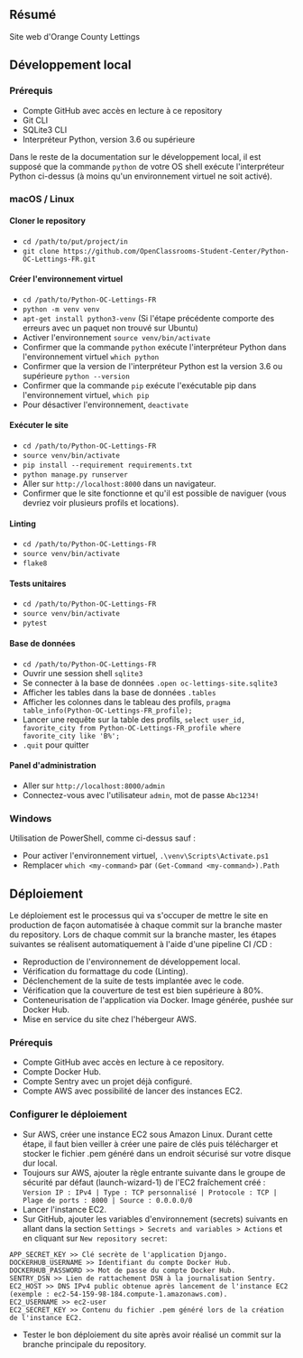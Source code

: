 ## Résumé

Site web d'Orange County Lettings

## Développement local

### Prérequis

- Compte GitHub avec accès en lecture à ce repository
- Git CLI
- SQLite3 CLI
- Interpréteur Python, version 3.6 ou supérieure

Dans le reste de la documentation sur le développement local, il est supposé que la commande `python` de votre OS shell exécute l'interpréteur Python ci-dessus (à moins qu'un environnement virtuel ne soit activé).

### macOS / Linux

#### Cloner le repository

- `cd /path/to/put/project/in`
- `git clone https://github.com/OpenClassrooms-Student-Center/Python-OC-Lettings-FR.git`

#### Créer l'environnement virtuel

- `cd /path/to/Python-OC-Lettings-FR`
- `python -m venv venv`
- `apt-get install python3-venv` (Si l'étape précédente comporte des erreurs avec un paquet non trouvé sur Ubuntu)
- Activer l'environnement `source venv/bin/activate`
- Confirmer que la commande `python` exécute l'interpréteur Python dans l'environnement virtuel
`which python`
- Confirmer que la version de l'interpréteur Python est la version 3.6 ou supérieure `python --version`
- Confirmer que la commande `pip` exécute l'exécutable pip dans l'environnement virtuel, `which pip`
- Pour désactiver l'environnement, `deactivate`

#### Exécuter le site

- `cd /path/to/Python-OC-Lettings-FR`
- `source venv/bin/activate`
- `pip install --requirement requirements.txt`
- `python manage.py runserver`
- Aller sur `http://localhost:8000` dans un navigateur.
- Confirmer que le site fonctionne et qu'il est possible de naviguer (vous devriez voir plusieurs profils et locations).

#### Linting

- `cd /path/to/Python-OC-Lettings-FR`
- `source venv/bin/activate`
- `flake8`

#### Tests unitaires

- `cd /path/to/Python-OC-Lettings-FR`
- `source venv/bin/activate`
- `pytest`

#### Base de données

- `cd /path/to/Python-OC-Lettings-FR`
- Ouvrir une session shell `sqlite3`
- Se connecter à la base de données `.open oc-lettings-site.sqlite3`
- Afficher les tables dans la base de données `.tables`
- Afficher les colonnes dans le tableau des profils, `pragma table_info(Python-OC-Lettings-FR_profile);`
- Lancer une requête sur la table des profils, `select user_id, favorite_city from
  Python-OC-Lettings-FR_profile where favorite_city like 'B%';`
- `.quit` pour quitter

#### Panel d'administration

- Aller sur `http://localhost:8000/admin`
- Connectez-vous avec l'utilisateur `admin`, mot de passe `Abc1234!`

### Windows

Utilisation de PowerShell, comme ci-dessus sauf :

- Pour activer l'environnement virtuel, `.\venv\Scripts\Activate.ps1` 
- Remplacer `which <my-command>` par `(Get-Command <my-command>).Path`

## Déploiement

Le déploiement est le processus qui va s'occuper de mettre le site en production de façon automatisée à chaque commit sur la branche master du repository.
Lors de chaque commit sur la branche master, les étapes suivantes se réalisent automatiquement à l'aide d'une pipeline CI /CD :

- Reproduction de l'environnement de développement local.
- Vérification du formattage du code (Linting).
- Déclenchement de la suite de tests implantée avec le code.
- Vérification que la couverture de test est bien supérieure à 80%.
- Conteneurisation de l'application via Docker. Image générée, pushée sur Docker Hub.
- Mise en service du site chez l'hébergeur AWS.

### Prérequis

- Compte GitHub avec accès en lecture à ce repository.
- Compte Docker Hub.
- Compte Sentry avec un projet déjà configuré.
- Compte AWS avec possibilité de lancer des instances EC2.

### Configurer le déploiement

- Sur AWS, créer une instance EC2 sous Amazon Linux. Durant cette étape, il faut bien veiller à créer une paire de clés puis télécharger et stocker le fichier .pem généré dans un endroit sécurisé sur votre disque dur local.
- Toujours sur AWS, ajouter la règle entrante suivante dans le groupe de sécurité par défaut (launch-wizard-1) de l'EC2 fraîchement créé :
```Version IP : IPv4 | Type : TCP personnalisé | Protocole : TCP | Plage de ports : 8000 | Source : 0.0.0.0/0```
- Lancer l'instance EC2.
- Sur GitHub, ajouter les variables d'environnement (secrets) suivants en allant dans la section ```Settings > Secrets and variables > Actions``` et en cliquant sur ```New repository secret```:
```
APP_SECRET_KEY >> Clé secrète de l'application Django.
DOCKERHUB_USERNAME >> Identifiant du compte Docker Hub.
DOCKERHUB_PASSWORD >> Mot de passe du compte Docker Hub.
SENTRY_DSN >> Lien de rattachement DSN à la journalisation Sentry.
EC2_HOST >> DNS IPv4 public obtenue après lancement de l'instance EC2 (exemple : ec2-54-159-98-184.compute-1.amazonaws.com).
EC2_USERNAME >> ec2-user
EC2_SECRET_KEY >> Contenu du fichier .pem généré lors de la création de l'instance EC2.
```
- Tester le bon déploiement du site après avoir réalisé un commit sur la branche principale du repository.

